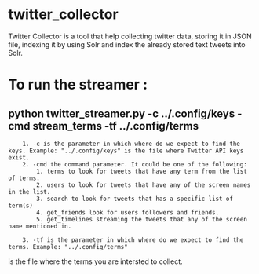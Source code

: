 # twitter_collector
Twitter Collector is a tool that help collecting twitter data, storing it in JSON file, indexing it by using Solr and index the already stored text tweets into Solr.




          
# To run the streamer :
## python twitter_streamer.py -c ../.config/keys -cmd stream_terms -tf ../.config/terms


        1. -c is the parameter in which where do we expect to find the keys. Example: "../.config/keys" is the file where Twitter API keys exist.
        2. -cmd the command parameter. It could be one of the following:
            1. terms to look for tweets that have any term from the list of terms.
            2. users to look for tweets that have any of the screen names in the list.
            3. search to look for tweets that has a specific list of term(s)
            4. get_friends look for users followers and friends.
            5. get_timelines streaming the tweets that any of the screen name mentioned in.

        3. -tf is the parameter in which where do we expect to find the terms. Example: "../.config/terms"



is the file where the terms you are intersted to collect.